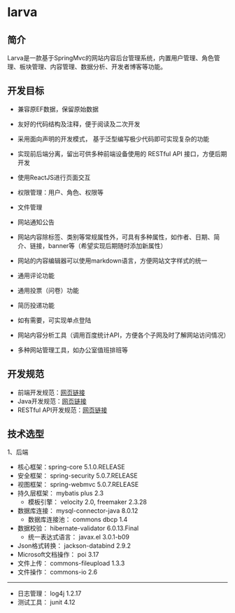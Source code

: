 # larva

## 简介
Larva是一款基于SpringMvc的网站内容后台管理系统，内置用户管理、角色管理、板块管理、内容管理、数据分析、开发者博客等功能。

## 开发目标
- 兼容原EF数据，保留原始数据

- 友好的代码结构及注释，便于阅读及二次开发
- 采用面向声明的开发模式， 基于泛型编写极少代码即可实现复杂的功能

- 实现前后端分离，留出可供多种前端设备使用的 RESTful API 接口，方便后期开发
- 使用ReactJS进行页面交互

- 权限管理：用户、角色、权限等
- 文件管理
- 网站通知公告
- 网站内容除标签、类别等常规属性外，可具有多种属性，如作者、日期、简介、链接，banner等（希望实现后期随时添加新属性）
- 网站的内容编辑器可以使用markdown语言，方便网站文字样式的统一
- 通用评论功能
- 通用投票（问卷）功能
- 简历投递功能
- 如有需要，可实现单点登陆

- 网站内容分析工具（调用百度统计API，方便各个子网及时了解网站访问情况）
- 多种网站管理工具，如办公室值班排班等

## 开发规范
- 前端开发规范：[网页链接](http://imweb.github.io/CodeGuide/)
- Java开发规范：[网页链接](https://github.com/alibaba/p3c/blob/master/%E9%98%BF%E9%87%8C%E5%B7%B4%E5%B7%B4Java%E5%BC%80%E5%8F%91%E6%89%8B%E5%86%8C%EF%BC%88%E8%AF%A6%E5%B0%BD%E7%89%88%EF%BC%89.pdf)
- RESTful API开发规范：[网页链接](http://www.ruanyifeng.com/blog/2014/05/restful_api.html)

## 技术选型
1、后端
- 核心框架：spring-core 5.1.0.RELEASE
- 安全框架： spring-security 5.0.7.RELEASE
- 视图框架： spring-webmvc 5.0.7.RELEASE
- 持久层框架： mybatis plus 2.3
  - 模板引擎： velocity 2.0, freemaker 2.3.28
- 数据库连接： mysql-connector-java 8.0.12
  - 数据库连接池： commons dbcp 1.4
- 数据校验： hibernate-validator 6.0.13.Final
  - 统一表达式语言： javax.el 3.0.1-b09
- Json格式转换： jackson-databind 2.9.2
- Microsoft文档操作： poi 3.17
- 文件上传： commons-fileupload 1.3.3
- 文件操作： commons-io 2.6
---
- 日志管理： log4j 1.2.17
- 测试工具： junit 4.12
